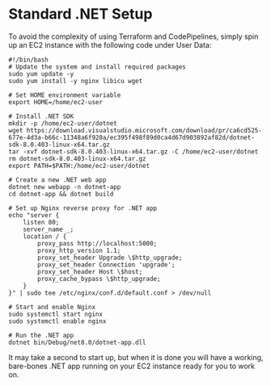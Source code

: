 # Standard .NET Setup

To avoid the complexity of using Terraform and CodePipelines, simply spin up an EC2 instance with the following code under User Data:

```
#!/bin/bash
# Update the system and install required packages
sudo yum update -y
sudo yum install -y nginx libicu wget

# Set HOME environment variable
export HOME=/home/ec2-user

# Install .NET SDK
mkdir -p /home/ec2-user/dotnet
wget https://download.visualstudio.microsoft.com/download/pr/ca6cd525-677e-4d3a-b66c-11348a6f920a/ec395f498f89d0ca4d67d903892af82d/dotnet-sdk-8.0.403-linux-x64.tar.gz
tar -xvf dotnet-sdk-8.0.403-linux-x64.tar.gz -C /home/ec2-user/dotnet
rm dotnet-sdk-8.0.403-linux-x64.tar.gz
export PATH=$PATH:/home/ec2-user/dotnet

# Create a new .NET web app
dotnet new webapp -n dotnet-app
cd dotnet-app && dotnet build

# Set up Nginx reverse proxy for .NET app
echo "server {
    listen 80;
    server_name _;
    location / {
        proxy_pass http://localhost:5000;
        proxy_http_version 1.1;
        proxy_set_header Upgrade \$http_upgrade;
        proxy_set_header Connection 'upgrade';
        proxy_set_header Host \$host;
        proxy_cache_bypass \$http_upgrade;
    }
}" | sudo tee /etc/nginx/conf.d/default.conf > /dev/null

# Start and enable Nginx
sudo systemctl start nginx
sudo systemctl enable nginx

# Run the .NET app
dotnet bin/Debug/net8.0/dotnet-app.dll
```

It may take a second to start up, but when it is done you will have a working, bare-bones .NET app running on your EC2 instance ready for you to work on.
